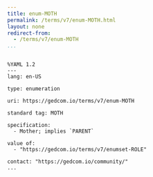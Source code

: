 ```yaml
---
title: enum-MOTH
permalink: /terms/v7/enum-MOTH.html
layout: none
redirect-from:
  - /terms/v7/enum-MOTH
...
```


```

%YAML 1.2
---
lang: en-US

type: enumeration

uri: https://gedcom.io/terms/v7/enum-MOTH

standard tag: MOTH

specification:
  - Mother; implies `PARENT`

value of:
  - "https://gedcom.io/terms/v7/enumset-ROLE"

contact: "https://gedcom.io/community/"
...

```
